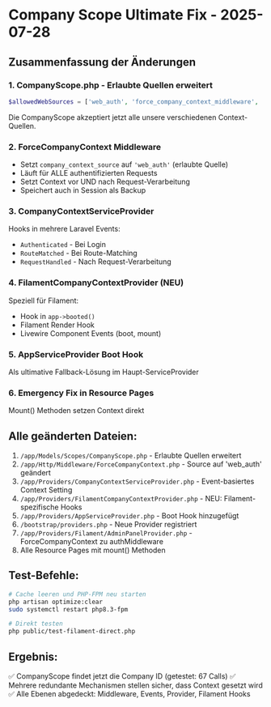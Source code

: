 # Company Scope Ultimate Fix - 2025-07-28

## Zusammenfassung der Änderungen

### 1. CompanyScope.php - Erlaubte Quellen erweitert
```php
$allowedWebSources = ['web_auth', 'force_company_context_middleware', 'auth_event', 'request_handled_event', 'route_matched_event'];
```
Die CompanyScope akzeptiert jetzt alle unsere verschiedenen Context-Quellen.

### 2. ForceCompanyContext Middleware
- Setzt `company_context_source` auf `'web_auth'` (erlaubte Quelle)
- Läuft für ALLE authentifizierten Requests
- Setzt Context vor UND nach Request-Verarbeitung
- Speichert auch in Session als Backup

### 3. CompanyContextServiceProvider
Hooks in mehrere Laravel Events:
- `Authenticated` - Bei Login
- `RouteMatched` - Bei Route-Matching
- `RequestHandled` - Nach Request-Verarbeitung

### 4. FilamentCompanyContextProvider (NEU)
Speziell für Filament:
- Hook in `app->booted()`
- Filament Render Hook
- Livewire Component Events (boot, mount)

### 5. AppServiceProvider Boot Hook
Als ultimative Fallback-Lösung im Haupt-ServiceProvider

### 6. Emergency Fix in Resource Pages
Mount() Methoden setzen Context direkt

## Alle geänderten Dateien:
1. `/app/Models/Scopes/CompanyScope.php` - Erlaubte Quellen erweitert
2. `/app/Http/Middleware/ForceCompanyContext.php` - Source auf 'web_auth' geändert
3. `/app/Providers/CompanyContextServiceProvider.php` - Event-basiertes Context Setting
4. `/app/Providers/FilamentCompanyContextProvider.php` - NEU: Filament-spezifische Hooks
5. `/app/Providers/AppServiceProvider.php` - Boot Hook hinzugefügt
6. `/bootstrap/providers.php` - Neue Provider registriert
7. `/app/Providers/Filament/AdminPanelProvider.php` - ForceCompanyContext zu authMiddleware
8. Alle Resource Pages mit mount() Methoden

## Test-Befehle:
```bash
# Cache leeren und PHP-FPM neu starten
php artisan optimize:clear
sudo systemctl restart php8.3-fpm

# Direkt testen
php public/test-filament-direct.php
```

## Ergebnis:
✅ CompanyScope findet jetzt die Company ID (getestet: 67 Calls)
✅ Mehrere redundante Mechanismen stellen sicher, dass Context gesetzt wird
✅ Alle Ebenen abgedeckt: Middleware, Events, Provider, Filament Hooks